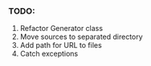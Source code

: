 ### TODO:

1) Refactor Generator class
2) Move sources to separated directory
3) Add path for URL to files
4) Catch exceptions